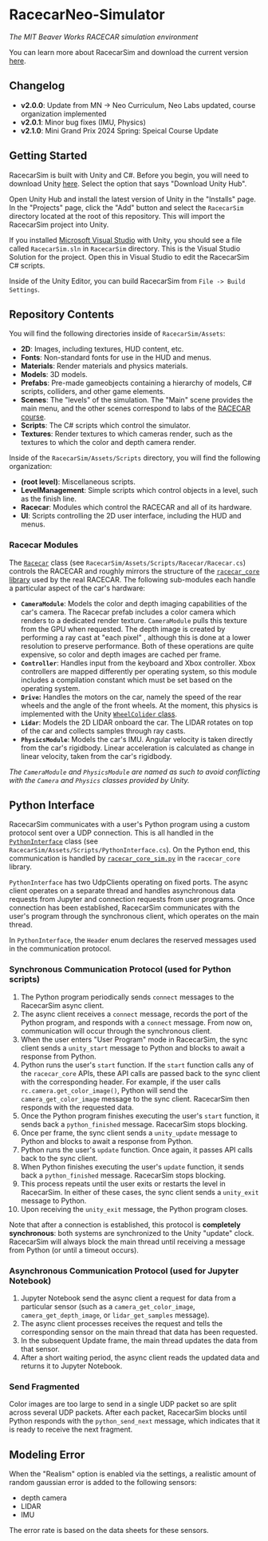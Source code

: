 # RacecarNeo-Simulator

_The MIT Beaver Works RACECAR simulation environment_

You can learn more about RacecarSim and download the current version [here](https://mitll-racecar-mn.readthedocs.io/en/latest/simulation.html).

## Changelog
 
- **v2.0.0**: Update from MN -> Neo Curriculum, Neo Labs updated, course organization implemented
- **v2.0.1**: Minor bug fixes (IMU, Physics)
- **v2.1.0**: Mini Grand Prix 2024 Spring: Speical Course Update

## Getting Started

RacecarSim is built with Unity and C#. Before you begin, you will need to download Unity [here](https://unity3d.com/get-unity/download). Select the option that says "Download Unity Hub".

Open Unity Hub and install the latest version of Unity in the "Installs" page. In the "Projects" page, click the "Add" button and select the `RacecarSim` directory located at the root of this repository. This will import the RacecarSim project into Unity.

If you installed [Microsoft Visual Studio](https://visualstudio.microsoft.com/) with Unity, you should see a file called `RacecarSim.sln` in `RacecarSim` directory. This is the Visual Studio Solution for the project. Open this in Visual Studio to edit the RacecarSim C# scripts.

Inside of the Unity Editor, you can build RacecarSim from `File -> Build Settings`.

## Repository Contents

You will find the following directories inside of `RacecarSim/Assets`:

- **2D**: Images, including textures, HUD content, etc.
- **Fonts**: Non-standard fonts for use in the HUD and menus.
- **Materials**: Render materials and physics materials.
- **Models**: 3D models.
- **Prefabs**: Pre-made gameobjects containing a hierarchy of models, C# scripts, colliders, and other game elements.
- **Scenes**: The "levels" of the simulation. The "Main" scene provides the main menu, and the other scenes correspond to labs of the [RACECAR course](https://mitll-racecar-mn.readthedocs.io/en/latest/curriculum.html).
- **Scripts**: The C# scripts which control the simulator.
- **Textures**: Render textures to which cameras render, such as the textures to which the color and depth camera render.

Inside of the `RacecarSim/Assets/Scripts` directory, you will find the following organization:

- **(root level)**: Miscellaneous scripts.
- **LevelManagement**: Simple scripts which control objects in a level, such as the finish line.
- **Racecar**: Modules which control the RACECAR and all of its hardware.
- **UI**: Scripts controlling the 2D user interface, including the HUD and menus.

### Racecar Modules

The [`Racecar`](https://github.com/MITLLRacecar/Simulation/tree/master/RacecarSim/Assets/Scripts/Racecar) class (see `RacecarSim/Assets/Scripts/Racecar/Racecar.cs`) controls the RACECAR and roughly mirrors the structure of the [`racecar_core` library](https://github.com/MITLLRacecar/Student/tree/master/library) used by the real RACECAR. The following sub-modules each handle a particular aspect of the car's hardware:

- **`CameraModule`**: Models the color and depth imaging capabilities of the car's camera. The Racecar prefab includes a color camera which renders to a dedicated render texture. `CameraModule` pulls this texture from the GPU when requested. The depth image is created by performing a ray cast at "each pixel" , although this is done at a lower resolution to preserve performance. Both of these operations are quite expensive, so color and depth images are cached per frame.
- **`Controller`**: Handles input from the keyboard and Xbox controller. Xbox controllers are mapped differently per operating system, so this module includes a compilation constant which must be set based on the operating system.
- **`Drive`:** Handles the motors on the car, namely the speed of the rear wheels and the angle of the front wheels. At the moment, this physics is implemented with the Unity [`WheelColider` class](https://docs.unity3d.com/Manual/class-WheelCollider.html).
- **`Lidar`**: Models the 2D LIDAR onboard the car. The LIDAR rotates on top of the car and collects samples through ray casts.
- **`PhysicsModule`**: Models the car's IMU. Angular velocity is taken directly from the car's rigidbody. Linear acceleration is calculated as change in linear velocity, taken from the car's rigidbody.

_The `CameraModule` and `PhysicsModule` are named as such to avoid conflicting with the `Camera` and `Physics` classes provided by Unity._

## Python Interface

RacecarSim communicates with a user's Python program using a custom protocol sent over a UDP connection. This is all handled in the [`PythonInterface`](https://github.com/MITLLRacecar/Simulation/blob/master/RacecarSim/Assets/Scripts/PythonInterface.cs) class (see `RacecarSim/Assets/Scripts/PythonInterface.cs`). On the Python end, this communication is handled by [`racecar_core_sim.py`](https://github.com/MITLLRacecar/Student/blob/master/library/simulation/racecar_core_sim.py) in the `racecar_core` library.

`PythonInterface` has two UdpClients operating on fixed ports. The async client operates on a separate thread and handles asynchronous data requests from Jupyter and connection requests from user programs. Once connection has been established, RacecarSim communicates with the user's program through the synchronous client, which operates on the main thread.

In `PythonInterface`, the `Header` enum declares the reserved messages used in the communication protocol.

### Synchronous Communication Protocol (used for Python scripts)

1. The Python program periodically sends `connect` messages to the RacecarSim async client.
2. The async client receives a `connect` message, records the port of the Python program, and responds with a `connect` message. From now on, communication will occur through the synchronous client.
3. When the user enters "User Program" mode in RacecarSim, the sync client sends a `unity_start` message to Python and blocks to await a response from Python.
4. Python runs the user's `start` function. If the `start` function calls any of the `racecar_core` APIs, these API calls are passed back to the sync client with the corresponding header. For example, if the user calls `rc.camera.get_color_image()`, Python will send the `camera_get_color_image` message to the sync client. RacecarSim then responds with the requested data.
5. Once the Python program finishes executing the user's `start` function, it sends back a `python_finished` message. RacecarSim stops blocking.
6. Once per frame, the sync client sends a `unity_update` message to Python and blocks to await a response from Python.
7. Python runs the user's `update` function. Once again, it passes API calls back to the sync client.
8. When Python finishes executing the user's `update` function, it sends back a `python_finished` message. RacecarSim stops blocking.
9. This process repeats until the user exits or restarts the level in RacecarSim. In either of these cases, the sync client sends a `unity_exit` message to Python.
10. Upon receiving the `unity_exit` message, the Python program closes.

Note that after a connection is established, this protocol is **completely synchronous**: both systems are synchronized to the Unity "update" clock. RacecarSim will always block the main thread until receiving a message from Python (or until a timeout occurs).

### Asynchronous Communication Protocol (used for Jupyter Notebook)

1. Jupyter Notebook send the async client a request for data from a particular sensor (such as a `camera_get_color_image`, `camera_get_depth_image`, or `lidar_get_samples` message).
2. The async client processes receives the request and tells the corresponding sensor on the main thread that data has been requested.
3. In the subsequent Update frame, the main thread updates the data from that sensor.
4. After a short waiting period, the async client reads the updated data and returns it to Jupyter Notebook.

### Send Fragmented

Color images are too large to send in a single UDP packet so are split across several UDP packets. After each packet, RacecarSim blocks until Python responds with the `python_send_next` message, which indicates that it is ready to receive the next fragment.

## Modeling Error

When the "Realism" option is enabled via the settings, a realistic amount of random gaussian error is added to the following sensors:

- depth camera
- LIDAR
- IMU

The error rate is based on the data sheets for these sensors.
